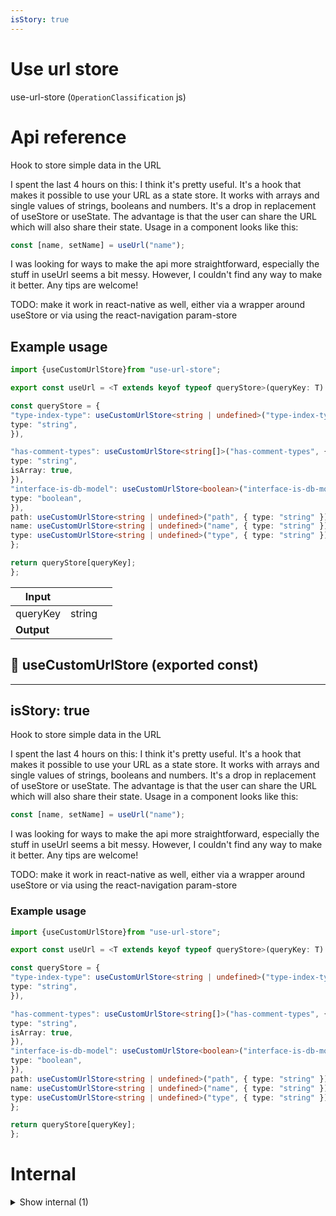 ```yaml
---
isStory: true
---
```

# Use url store

use-url-store (`OperationClassification` js)



# Api reference

Hook to store simple data in the URL

I spent the last 4 hours on this: I think it's pretty useful. It's a hook that makes it possible to use your URL as a state store. It works with arrays and single values of strings, booleans and numbers. It's a drop in replacement of useStore or useState. The advantage is that the user can share the URL which will also share their state. Usage in a component looks like this:

```ts
const [name, setName] = useUrl("name");
```

I was looking for ways to make the api more straightforward, especially the stuff in useUrl seems a bit messy. However, I couldn't find any way to make it better. Any tips are welcome!

TODO: make it work in react-native as well, either via a wrapper around useStore or via using the react-navigation param-store

## Example usage

```ts
import {useCustomUrlStore}from "use-url-store";

export const useUrl = <T extends keyof typeof queryStore>(queryKey: T) => {

const queryStore = {
"type-index-type": useCustomUrlStore<string | undefined>("type-index-type", {
type: "string",
}),

"has-comment-types": useCustomUrlStore<string[]>("has-comment-types", {
type: "string",
isArray: true,
}),
"interface-is-db-model": useCustomUrlStore<boolean>("interface-is-db-model", {
type: "boolean",
}),
path: useCustomUrlStore<string | undefined>("path", { type: "string" }),
name: useCustomUrlStore<string | undefined>("name", { type: "string" }),
type: useCustomUrlStore<string | undefined>("type", { type: "string" }),
};

return queryStore[queryKey];
};
```


| Input      |    |    |
| ---------- | -- | -- |
| queryKey | string |  |,| config | `CustomUrlStoreConfig` |  |
| **Output** |    |    |



## 📄 useCustomUrlStore (exported const)

---
isStory: true
---

Hook to store simple data in the URL

I spent the last 4 hours on this: I think it's pretty useful. It's a hook that makes it possible to use your URL as a state store. It works with arrays and single values of strings, booleans and numbers. It's a drop in replacement of useStore or useState. The advantage is that the user can share the URL which will also share their state. Usage in a component looks like this:

```ts
const [name, setName] = useUrl("name");
```

I was looking for ways to make the api more straightforward, especially the stuff in useUrl seems a bit messy. However, I couldn't find any way to make it better. Any tips are welcome!

TODO: make it work in react-native as well, either via a wrapper around useStore or via using the react-navigation param-store


### Example usage

```ts
import {useCustomUrlStore}from "use-url-store";

export const useUrl = <T extends keyof typeof queryStore>(queryKey: T) => {

const queryStore = {
"type-index-type": useCustomUrlStore<string | undefined>("type-index-type", {
type: "string",
}),

"has-comment-types": useCustomUrlStore<string[]>("has-comment-types", {
type: "string",
isArray: true,
}),
"interface-is-db-model": useCustomUrlStore<boolean>("interface-is-db-model", {
type: "boolean",
}),
path: useCustomUrlStore<string | undefined>("path", { type: "string" }),
name: useCustomUrlStore<string | undefined>("name", { type: "string" }),
type: useCustomUrlStore<string | undefined>("type", { type: "string" }),
};

return queryStore[queryKey];
};
```

# Internal

<details><summary>Show internal (1)</summary>
    
  # 🔹 CustomUrlStoreConfig







Properties: 

 | Name | Type | Description |
|---|---|---|
| type  | string |  |
| isArray (optional) | boolean |  |
| allowUndefined (optional) | boolean |  |

  </details>

